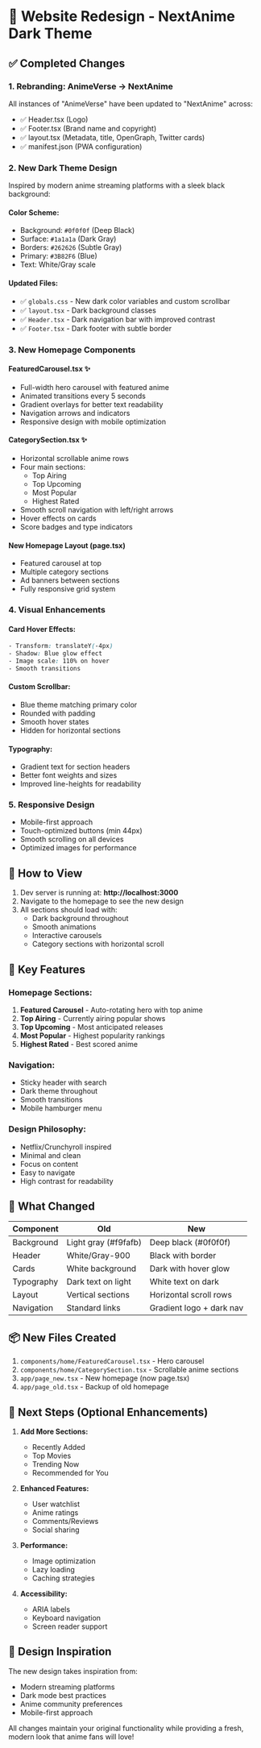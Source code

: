 # 🎨 Website Redesign - NextAnime Dark Theme

## ✅ Completed Changes

### 1. Rebranding: AnimeVerse → NextAnime
All instances of "AnimeVerse" have been updated to "NextAnime" across:
- ✅ Header.tsx (Logo)
- ✅ Footer.tsx (Brand name and copyright)
- ✅ layout.tsx (Metadata, title, OpenGraph, Twitter cards)
- ✅ manifest.json (PWA configuration)

### 2. New Dark Theme Design
Inspired by modern anime streaming platforms with a sleek black background:

#### **Color Scheme:**
- Background: `#0f0f0f` (Deep Black)
- Surface: `#1a1a1a` (Dark Gray)
- Borders: `#262626` (Subtle Gray)
- Primary: `#3B82F6` (Blue)
- Text: White/Gray scale

#### **Updated Files:**
- ✅ `globals.css` - New dark color variables and custom scrollbar
- ✅ `layout.tsx` - Dark background classes
- ✅ `Header.tsx` - Dark navigation bar with improved contrast
- ✅ `Footer.tsx` - Dark footer with subtle border

### 3. New Homepage Components

#### **FeaturedCarousel.tsx** ✨
- Full-width hero carousel with featured anime
- Animated transitions every 5 seconds
- Gradient overlays for better text readability
- Navigation arrows and indicators
- Responsive design with mobile optimization

#### **CategorySection.tsx** ✨
- Horizontal scrollable anime rows
- Four main sections:
  - Top Airing
  - Top Upcoming
  - Most Popular
  - Highest Rated
- Smooth scroll navigation with left/right arrows
- Hover effects on cards
- Score badges and type indicators

#### **New Homepage Layout (page.tsx)**
- Featured carousel at top
- Multiple category sections
- Ad banners between sections
- Fully responsive grid system

### 4. Visual Enhancements

#### **Card Hover Effects:**
```css
- Transform: translateY(-4px)
- Shadow: Blue glow effect
- Image scale: 110% on hover
- Smooth transitions
```

#### **Custom Scrollbar:**
- Blue theme matching primary color
- Rounded with padding
- Smooth hover states
- Hidden for horizontal sections

#### **Typography:**
- Gradient text for section headers
- Better font weights and sizes
- Improved line-heights for readability

### 5. Responsive Design
- Mobile-first approach
- Touch-optimized buttons (min 44px)
- Smooth scrolling on all devices
- Optimized images for performance

## 🚀 How to View

1. Dev server is running at: **http://localhost:3000**
2. Navigate to the homepage to see the new design
3. All sections should load with:
   - Dark background throughout
   - Smooth animations
   - Interactive carousels
   - Category sections with horizontal scroll

## 📱 Key Features

### Homepage Sections:
1. **Featured Carousel** - Auto-rotating hero with top anime
2. **Top Airing** - Currently airing popular shows
3. **Top Upcoming** - Most anticipated releases
4. **Most Popular** - Highest popularity rankings
5. **Highest Rated** - Best scored anime

### Navigation:
- Sticky header with search
- Dark theme throughout
- Smooth transitions
- Mobile hamburger menu

### Design Philosophy:
- Netflix/Crunchyroll inspired
- Minimal and clean
- Focus on content
- Easy to navigate
- High contrast for readability

## 🎯 What Changed

| Component | Old | New |
|-----------|-----|-----|
| Background | Light gray (#f9fafb) | Deep black (#0f0f0f) |
| Header | White/Gray-900 | Black with border |
| Cards | White background | Dark with hover glow |
| Typography | Dark text on light | White text on dark |
| Layout | Vertical sections | Horizontal scroll rows |
| Navigation | Standard links | Gradient logo + dark nav |

## 📦 New Files Created

1. `components/home/FeaturedCarousel.tsx` - Hero carousel
2. `components/home/CategorySection.tsx` - Scrollable anime sections
3. `app/page_new.tsx` - New homepage (now page.tsx)
4. `app/page_old.tsx` - Backup of old homepage

## 🔄 Next Steps (Optional Enhancements)

1. **Add More Sections:**
   - Recently Added
   - Top Movies
   - Trending Now
   - Recommended for You

2. **Enhanced Features:**
   - User watchlist
   - Anime ratings
   - Comments/Reviews
   - Social sharing

3. **Performance:**
   - Image optimization
   - Lazy loading
   - Caching strategies

4. **Accessibility:**
   - ARIA labels
   - Keyboard navigation
   - Screen reader support

## 🎨 Design Inspiration

The new design takes inspiration from:
- Modern streaming platforms
- Dark mode best practices
- Anime community preferences
- Mobile-first approach

All changes maintain your original functionality while providing a fresh, modern look that anime fans will love!
